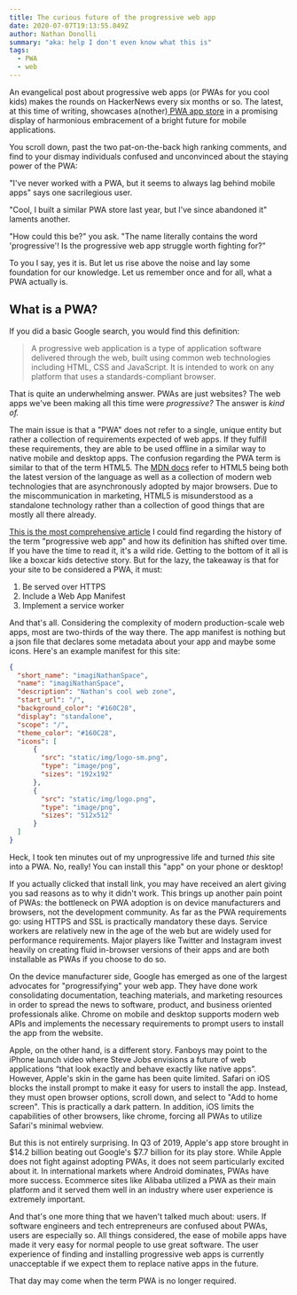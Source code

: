 ```yaml
---
title: The curious future of the progressive web app
date: 2020-07-07T19:13:55.849Z
author: Nathan Donolli
summary: "aka: help I don't even know what this is"
tags:
  - PWA
  - web
---
```

An evangelical post about progressive web apps (or PWAs for you cool kids) makes the rounds on HackerNews every six months or so.  The latest, at this time of writing, showcases a(nother)[ PWA app store](https://news.ycombinator.com/item?id=22963822) in a promising display of harmonious embracement of a bright future for mobile applications.

You scroll down, past the two pat-on-the-back high ranking comments, and find to your dismay individuals confused and unconvinced about the staying power of the PWA:

 "I've never worked with a PWA, but it seems to always lag behind mobile apps" says one sacrilegious user.  

"Cool, I built a similar PWA store last year, but I've since abandoned it" laments another.

"How could this be?" you ask. "The name literally contains the word 'progressive'! Is the progressive web app struggle worth fighting for?"

To you I say, yes it is. But let us rise above the noise and lay some foundation for our knowledge.  Let us remember once and for all, what a PWA actually is.

## What is a PWA?

If you did a basic Google search, you would find this definition:

> A progressive web application is a type of application software delivered through the web, built using common web technologies including HTML, CSS and JavaScript. It is intended to work on any platform that uses a standards-compliant browser.

That is quite an underwhelming answer. PWAs are just websites? The web apps we've been making all this time were *progressive?* The answer is *kind of.*

The main issue is that a "PWA" does not refer to a single, unique entity but rather a collection of requirements expected of web apps.  If they fulfill these requirements, they are able to be used offline in a similar way to native mobile and desktop apps. The confusion regarding the PWA term is similar to that of the term HTML5.  The [MDN docs](https://developer.mozilla.org/en-US/docs/Web/Guide/HTML/HTML5) refer to HTML5 being both the latest version of the language as well as a collection of modern web technologies that are asynchronously adopted by major browsers.  Due to the miscommunication in marketing, HTML5 is misunderstood as a standalone technology rather than a collection of good things that are mostly all there already.

[This is the most comprehensive article](https://medium.com/@amberleyjohanna/seriously-though-what-is-a-progressive-web-app-56130600a093) I could find regarding the history of the term "progressive web app" and how its definition has shifted over time.  If you have the time to read it, it's a wild ride.  Getting to the bottom of it all is like a boxcar kids detective story.  But for the lazy, the takeaway is that for your site to be considered a PWA, it must:

1. Be served over HTTPS
2. Include a Web App Manifest
3. Implement a service worker

And that's all.  Considering the complexity of modern production-scale web apps, most are two-thirds of the way there.  The app manifest is nothing but a json file that declares some metadata about your app and maybe some icons.  Here's an example manifest for this site:

```json
{
  "short_name": "imagiNathanSpace",
  "name": "imagiNathanSpace",
  "description": "Nathan's cool web zone",
  "start_url": "/",
  "background_color": "#160C28",
  "display": "standalone",
  "scope": "/",
  "theme_color": "#160C28",
  "icons": [
      {
        "src": "static/img/logo-sm.png",
        "type": "image/png",
        "sizes": "192x192"
      },
      {
        "src": "static/img/logo.png",
        "type": "image/png",
        "sizes": "512x512"
      }
  ]
}
```

Heck, I took ten minutes out of my unprogressive life and turned *this* site into a PWA.  No, really! You can <span class="fake-link" onclick="app.installPwa()">install this "app"</span> on your phone or desktop!

If you actually clicked that install link, you may have received an alert giving you sad reasons as to why it didn't work.  This brings up another pain point of PWAs: the bottleneck on PWA adoption is on device manufacturers and browsers, not the development community.  As far as the PWA requirements go: using HTTPS and SSL is practically mandatory these days. Service workers are relatively new in the age of the web but are widely used for performance requirements. Major players like Twitter and Instagram invest heavily on creating fluid in-browser versions of their apps and are both installable as PWAs if you choose to do so.

On the device manufacturer side, Google has emerged as one of the largest advocates for "progressifying" your web app. They have done work consolidating documentation, teaching materials, and marketing resources in order to spread the news to software, product, and business oriented professionals alike.  Chrome on mobile and desktop supports modern web APIs and implements the necessary requirements to prompt users to install the app from the website.

Apple, on the other hand, is a different story. Fanboys may point to the iPhone launch video where Steve Jobs envisions a future of web applications “that look exactly and behave exactly like native apps”.  However, Apple's skin in the game has been quite limited.  Safari on iOS blocks the install prompt to make it easy for users to install the app.  Instead, they must open browser options, scroll down, and select to "Add to home screen".  This is practically a dark pattern.  In addition, iOS limits the capabilities of other browsers, like chrome, forcing all PWAs to utilize Safari's minimal webview.

But this is not entirely surprising.  In Q3 of 2019, Apple's app store brought in $14.2 billion beating out Google's $7.7 billion for its play store.  While Apple does not fight against adopting PWAs, it does not seem particularly excited about it.  In international markets where Android dominates, PWAs have more success.  Ecommerce sites like Alibaba utilized a PWA as their main platform and it served them well in an industry where user experience is extremely important.

And that's one more thing that we haven't talked much about: users. If software engineers and tech entrepreneurs are confused about PWAs, users are especially so.  All things considered, the ease of mobile apps have made it very easy for normal people to use great software.  The user experience of finding and installing progressive web apps is currently unacceptable if we expect them to replace native apps in the future.  

That day may come when the term PWA is no longer required.